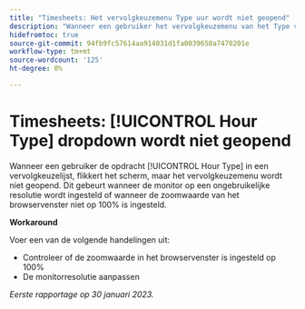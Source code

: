 ```yaml
---
title: "Timesheets: Het vervolgkeuzemenu Type uur wordt niet geopend"
description: "Wanneer een gebruiker het vervolgkeuzemenu van het Type van Uur op een timesheet probeert te openen, flikkert het scherm maar dropdown opent niet. Dit gebeurt wanneer de monitor op een ongebruikelijke resolutie wordt ingesteld of wanneer de zoomwaarde van het browservenster niet op 100% is ingesteld."
hidefromtoc: true
source-git-commit: 94fb9fc57614aa914031d1fa0039650a7478201e
workflow-type: tm+mt
source-wordcount: '125'
ht-degree: 0%

---
```



# Timesheets: [!UICONTROL Hour Type] dropdown wordt niet geopend

Wanneer een gebruiker de opdracht [!UICONTROL Hour Type] in een vervolgkeuzelijst, flikkert het scherm, maar het vervolgkeuzemenu wordt niet geopend. Dit gebeurt wanneer de monitor op een ongebruikelijke resolutie wordt ingesteld of wanneer de zoomwaarde van het browservenster niet op 100% is ingesteld.

**Workaround**

Voer een van de volgende handelingen uit:

* Controleer of de zoomwaarde in het browservenster is ingesteld op 100%
* De monitorresolutie aanpassen

_Eerste rapportage op 30 januari 2023._

